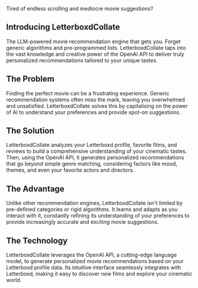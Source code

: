 Tired of endless scrolling and mediocre movie suggestions?

## Introducing LetterboxdCollate

The LLM-powered movie recommendation engine that gets you. Forget generic algorithms and pre-programmed lists. LetterboxdCollate taps into the vast knowledge and creative power of the OpenAI API to deliver truly personalized recommendations tailored to your unique tastes.

## The Problem

Finding the perfect movie can be a frustrating experience. Generic recommendation systems often miss the mark, leaving you overwhelmed and unsatisfied. LetterboxdCollate solves this by capitalising on the power of AI to understand your preferences and provide spot-on suggestions.

## The Solution

LetterboxdCollate analyzes your Letterboxd profile, favorite films, and reviews to build a comprehensive understanding of your cinematic tastes. Then, using the OpenAI API, it generates personalized recommendations that go beyond simple genre matching, considering factors like mood, themes, and even your favorite actors and directors.

## The Advantage

Unlike other recommendation engines, LetterboxdCollate isn't limited by pre-defined categories or rigid algorithms. It learns and adapts as you interact with it, constantly refining its understanding of your preferences to provide increasingly accurate and exciting movie suggestions.

## The Technology

LetterboxdCollate leverages the OpenAI API, a cutting-edge language model, to generate personalized movie recommendations based on your Letterboxd profile data. Its intuitive interface seamlessly integrates with Letterboxd, making it easy to discover new films and explore your cinematic world.
